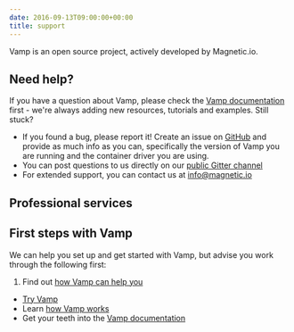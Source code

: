 ```yaml
---
date: 2016-09-13T09:00:00+00:00
title: support   
---
```

Vamp is an open source project, actively developed by Magnetic.io.  
 
## Need help?
If you have a question about Vamp, please check the [Vamp documentation](/documentation/) first  - we're always adding new resources, tutorials and examples.  Still stuck?

* If you found a bug, please report it! Create an issue on [GitHub](https://github.com/magneticio/vamp) and provide as much info as you can, specifically the version of Vamp you are running and the container driver you are using.
* You can post questions to us directly on our [public Gitter channel](https://gitter.im/magneticio/vamp)  
* For extended support, you can contact us at [info@magnetic.io](mailto:info@magnetic.io) 

## Professional services

## First steps with Vamp
We can help you set up and get started with Vamp, but advise you work through the following first:

1. Find out [how Vamp can help you](/why-use-vamp/)
* [Try Vamp](/documentation/installation/hello-world) 
* Learn [how Vamp works](/documentation/how-vamp-works/architecture-and-components)
* Get your teeth into the [Vamp documentation](/documentation/using-vamp/artifacts)



